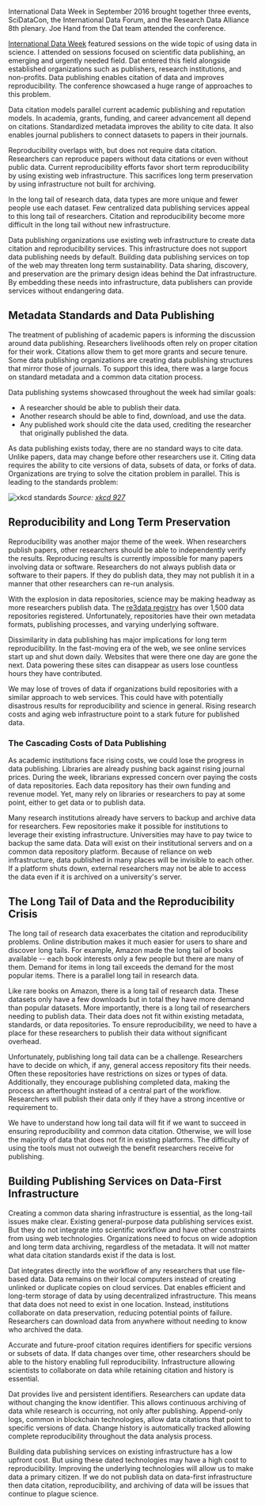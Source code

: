 International Data Week in September 2016 brought together three events, SciDataCon, the International Data Forum, and the Research Data Alliance 8th plenary. Joe Hand from the Dat team attended the conference.

[International Data Week](http://internationaldataweek.org) featured sessions on the wide topic of using data in science. I attended on sessions focused on scientific data publishing, an emerging and urgently needed field. Dat entered this field alongside established organizations such as publishers, research institutions, and non-profits. Data publishing enables citation of data and improves reproducibility. The conference showcased a huge range of approaches to this problem.

Data citation models parallel current academic publishing and reputation models. In academia, grants, funding, and career advancement all depend on citations. Standardized metadata improves the ability to cite data. It also enables journal publishers to connect datasets to papers in their journals.

Reproducibility overlaps with, but does not require data citation. Researchers can reproduce papers without data citations or even without public data. Current reproducibility efforts favor short term reproducibility by using existing web infrastructure. This sacrifices long term preservation by using infrastructure not built for archiving.

In the long tail of research data, data types are more unique and fewer people use each dataset. Few centralized data publishing services appeal to this long tail of researchers. Citation and reproducibility become more difficult in the long tail without new infrastructure.

Data publishing organizations use existing web infrastructure to create data citation and reproducibility services. This infrastructure does not support data publishing needs by default. Building data publishing services on top of the web may threaten long term sustainability. Data sharing, discovery, and preservation are the primary design ideas behind the Dat infrastructure. By embedding these needs into infrastructure, data publishers can provide services without endangering data.

## Metadata Standards and Data Publishing

The treatment of publishing of academic papers is informing the discussion around data publishing. Researchers livelihoods often rely on proper citation for their work. Citations allow them to get more grants and secure tenure. Some data publishing organizations are creating data publishing structures that mirror those of journals. To support this idea, there was a large focus on standard metadata and a common data citation process.

Data publishing systems showcased throughout the week had similar goals:

* A researcher should be able to publish their data.
* Another research should be able to find, download, and use the data.
* Any published work should cite the data used, crediting the researcher that originally published the data.

As data publishing exists today, there are no standard ways to cite data. Unlike papers, data may change before other researchers use it. Citing data requires the ability to cite versions of data, subsets of data, or forks of data. Organizations are trying to solve the citation problem in parallel. This is leading to the standards problem:

![xkcd standards](http://imgs.xkcd.com/comics/standards.png)
*Source: [xkcd 927](https://xkcd.com/927/)*

## Reproducibility and Long Term Preservation

Reproducibility was another major theme of the week. When researchers publish papers, other researchers should be able to independently verify the results. Reproducing results is currently impossible for many papers involving data or software. Researchers do not always publish data or software to their papers. If they do publish data, they may not publish it in a manner that other researchers can re-run analysis.

With the explosion in data repositories, science may be making headway as more researchers publish data. The [re3data registry](http://re3data.org) has over 1,500 data repositories registered. Unfortunately, repositories have their own metadata formats, publishing processes, and varying underlying software.

Dissimilarity in data publishing has major implications for long term reproducibility. In the fast-moving era of the web, we see online services start up and shut down daily. Websites that were there one day are gone the next. Data powering these sites can disappear as users lose countless hours they have contributed.

We may lose of troves of data if organizations build repositories with a similar approach to web services. This could have with potentially disastrous results for reproducibility and science in general. Rising research costs and aging web infrastructure point to a stark future for published data.

### The Cascading Costs of Data Publishing

As academic institutions face rising costs, we could lose the progress in data publishing. Libraries are already pushing back against rising journal prices. During the week, librarians expressed concern over paying the costs of data repositories. Each data repository has their own funding and revenue model. Yet, many rely on libraries or researchers to pay at some point, either to get data or to publish data.

Many research institutions already have servers to backup and archive data for researchers. Few repositories make it possible for institutions to leverage their existing infrastructure. Universities may have to pay twice to backup the same data. Data will exist on their institutional servers and on a common data repository platform. Because of reliance on web infrastructure, data published in many places will be invisible to each other. If a platform shuts down, external researchers may not be able to access the data even if it is archived on a university's server.

## The Long Tail of Data and the Reproducibility Crisis

The long tail of research data exacerbates the citation and reproducibility problems. Online distribution makes it much easier for users to share and discover long tails. For example, Amazon made the long tail of books available -- each book interests only a few people but there are many of them. Demand for items in long tail exceeds the demand for the most popular items. There is a parallel long tail in research data.

Like rare books on Amazon, there is a long tail of research data. These datasets only have a few downloads but in total they have more demand than popular datasets. More importantly, there is a long tail of researchers needing to publish data. Their data does not fit within existing metadata, standards, or data repositories. To ensure reproducibility, we need to have a place for these researchers to publish their data without significant overhead.

Unfortunately, publishing long tail data can be a challenge. Researchers have to decide on which, if any, general access repository fits their needs. Often these repositories have restrictions on sizes or types of data. Additionally, they encourage publishing completed data, making the process an afterthought instead of a central part of the workflow. Researchers will publish their data only if they have a strong incentive or requirement to.

We have to understand how long tail data will fit if we want to succeed in ensuring reproducibility and common data citation. Otherwise, we will lose the majority of data that does not fit in existing platforms. The difficulty of using the tools must not outweigh the benefit researchers receive for publishing.

## Building Publishing Services on Data-First Infrastructure

Creating a common data sharing infrastructure is essential, as the long-tail issues make clear. Existing general-purpose data publishing services exist. But they do not integrate into scientific workflow and have other constraints from using web technologies. Organizations need to focus on wide adoption and long term data archiving, regardless of the metadata. It will not matter what data citation standards exist if the data is lost.

Dat integrates directly into the workflow of any researchers that use file-based data. Data remains on their local computers instead of creating unlinked or duplicate copies on cloud services. Dat enables efficient and long-term storage of data by using decentralized infrastructure. This means that data does not need to exist in one location. Instead, institutions collaborate on data preservation, reducing potential points of failure. Researchers can download data from anywhere without needing to know who archived the data.

Accurate and future-proof citation requires identifiers for specific versions or subsets of data. If data changes over time, other researchers should be able to the history enabling full reproducibility. Infrastructure allowing scientists to collaborate on data while retaining citation and history is essential.

Dat provides live and persistent identifiers. Researchers can update data without changing the know identifier. This allows continuous archiving of data while research is occurring, not only after publishing. Append-only logs, common in blockchain technologies, allow data citations that point to specific versions of data. Change history is automatically tracked allowing complete reproducibility throughout the data analysis process.

Building data publishing services on existing infrastructure has a low upfront cost. But using these dated technologies may have a high cost to reproducibility. Improving the underlying technologies will allow us to make data a primary citizen. If we do not publish data on data-first infrastructure then data citation, reproducibility, and archiving of data will be issues that continue to plague science.
